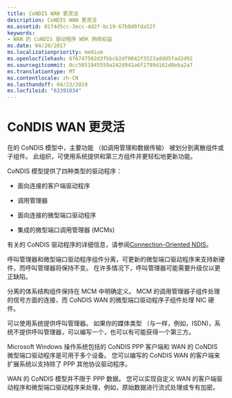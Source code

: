 ```yaml
---
title: CoNDIS WAN 更灵活
description: CoNDIS WAN 更灵活
ms.assetid: 01f4d5cc-3ecc-4d2f-bc19-67b8d0fda52f
keywords:
- WAN 的 CoNDIS 驱动程序 WDK 网络权益
ms.date: 04/20/2017
ms.localizationpriority: medium
ms.openlocfilehash: 6f6747502d3fbbcb2df0042f3523addd5fad2d92
ms.sourcegitcommit: 0cc5051945559a242d941a6f2799d161d8eba2a7
ms.translationtype: MT
ms.contentlocale: zh-CN
ms.lasthandoff: 04/23/2019
ms.locfileid: "63391034"
---
```

# <a name="condis-wan-is-more-flexible"></a>CoNDIS WAN 更灵活





在的 CoNDIS 模型中，主要功能 （如调用管理和数据传输） 被划分到离散组件或子组件。 此组织，可使用系统提供和第三方组件并更轻松地更新功能。

CoNDIS 模型提供了四种类型的驱动程序：

-   面向连接的客户端驱动程序

-   调用管理器

-   面向连接的微型端口驱动程序

-   集成的微型端口调用管理器 (MCMs)

有关的 CoNDIS 驱动程序的详细信息，请参阅[Connection-Oriented NDIS](connection-oriented-ndis.md)。

呼叫管理器和微型端口驱动程序组件分离，可更新的微型端口驱动程序来支持新硬件，而呼叫管理器将保持不变。 在许多情况下，呼叫管理器可能需要升级仅以更正缺陷。

分离的体系结构组件保持在 MCM 中明确定义。 MCM 的调用管理器子组件处理的信号方面的连接，而 CoNDIS WAN 的微型端口驱动程序子组件处理 NIC 硬件。

可以使用系统提供呼叫管理器。 如果你的媒体类型 （与一样，例如，ISDN)，系统不提供呼叫管理器，可以编写一个，也可以有可能获得一个第三方。

Microsoft Windows 操作系统包括的 CoNDIS PPP 客户端和 WAN 的 CoNDIS 微型端口驱动程序是可用于多个设备。 您可以编写的 CoNDIS WAN 的客户端来扩展系统以支持除了 PPP 其他协议驱动程序。

WAN 的 CoNDIS 模型并不限于 PPP 数据。 您可以实现自定义 WAN 的客户端驱动程序和微型端口驱动程序来处理，例如，原始数据进行流式处理或专有加密。

 

 





